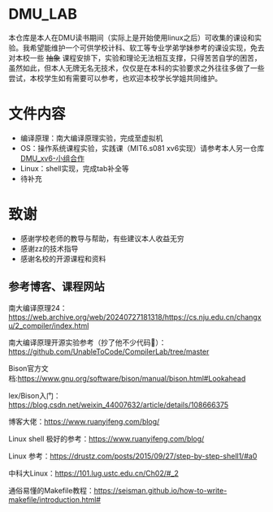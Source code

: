 # DMU_LAB

本仓库是本人在DMU读书期间（实际上是开始使用linux之后）可收集的课设和实验。我希望能维护一个可供学校计科、软工等专业学弟学妹参考的课设实现，免去对本校一些 ~~抽象~~ 课程安排下，实验和理论无法相互支撑，只得苦苦自学的困苦，虽然如此，但本人无牌无名无技术，仅仅是在本科的实验要求之外往往多做了一些尝试，本校学生如有需要可以参考，也欢迎本校学长学姐共同维护。

# 文件内容

- 编译原理：南大编译原理实验，完成至虚拟机
- OS：操作系统课程实验，实践课（MIT6.s081 xv6实现）请参考本人另一仓库[DMU_xv6-小组合作](https://github.com/Ah-saber/DMU_xv6)
- Linux：shell实现，完成tab补全等
- 待补充

# 致谢

- 感谢学校老师的教导与帮助，有些建议本人收益无穷
- 感谢zz的技术指导
- 感谢名校的开源课程和资料

## 参考博客、课程网站

南大编译原理24：https://web.archive.org/web/20240727181318/https://cs.nju.edu.cn/changxu/2_compiler/index.html

南大编译原理开源实验参考（抄了他不少代码🙇‍）：https://github.com/UnableToCode/CompilerLab/tree/master

Bison官方文档:https://www.gnu.org/software/bison/manual/bison.html#Lookahead

lex/Bison入门：https://blog.csdn.net/weixin_44007632/article/details/108666375

博客大佬：https://www.ruanyifeng.com/blog/

Linux shell 极好的参考：https://www.ruanyifeng.com/blog/

Linux 参考：https://drustz.com/posts/2015/09/27/step-by-step-shell1/#a0

中科大Linux：https://101.lug.ustc.edu.cn/Ch02/#_2

通俗易懂的Makefile教程：https://seisman.github.io/how-to-write-makefile/introduction.html#
